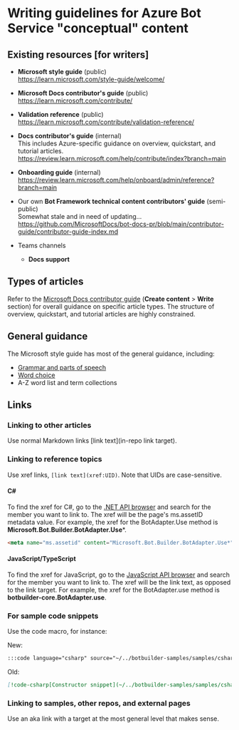 # Writing guidelines for Azure Bot Service "conceptual" content

## Existing resources [for writers]

- **Microsoft style guide** (public)  
  https://learn.microsoft.com/style-guide/welcome/

- **Microsoft Docs contributor's guide** (public)  
  https://learn.microsoft.com/contribute/

- **Validation reference** (public)  
  https://learn.microsoft.com/contribute/validation-reference/

- **Docs contributor's guide** (internal)  
  This includes Azure-specific guidance on overview, quickstart, and tutorial articles.  
  https://review.learn.microsoft.com/help/contribute/index?branch=main

- **Onboarding guide** (internal)  
  https://review.learn.microsoft.com/help/onboard/admin/reference?branch=main

- Our own **Bot Framework technical content contributors' guide** (semi-public)  
  Somewhat stale and in need of updating…  
  https://github.com/MicrosoftDocs/bot-docs-pr/blob/main/contributor-guide/contributor-guide-index.md

- Teams channels
  - **Docs support**

## Types of articles

Refer to the [Microsoft Docs contributor guide](https://learn.microsoft.com/contribute/) (**Create content** > **Write** section) for overall guidance on specific article types. The structure of overview, quickstart, and tutorial articles are highly constrained.

## General guidance

The Microsoft style guide has most of the general guidance, including:

- [Grammar and parts of speech](https://learn.microsoft.com/style-guide/grammar/grammar-and-parts-of-speech)
- [Word choice](https://learn.microsoft.com/style-guide/word-choice/)
- A-Z word list and term collections

## Links

### Linking to other articles

Use normal Markdown links [link text](in-repo link target).

### Linking to reference topics

Use xref links, `[link text](xref:UID)`. Note that UIDs are case-sensitive.

#### C#

To find the xref for C#, go to the [.NET API browser](https://learn.microsoft.com/dotnet/api/) and search for the member you want to link to. The xref will be the page's ms.assetID metadata value. For example, the xref for the BotAdapter.Use method is **Microsoft.Bot.Builder.BotAdapter.Use***.

```html
<meta name="ms.assetid" content="Microsoft.Bot.Builder.BotAdapter.Use*" />
```

#### JavaScript/TypeScript

To find the xref for JavaScript, go to the [JavaScript API browser](https://learn.microsoft.com/javascript/api/) and search for the member you want to link to. The xref will be the link text, as opposed to the link target. For example, the xref for the BotAdapter.use method is **botbuilder-core.BotAdapter.use**.

### For sample code snippets

Use the code macro, for instance:

New:

```md
:::code language="csharp" source="~/../botbuilder-samples/samples/csharp_dotnetcore/05.multi-turn-prompt/Dialogs/UserProfileDialog.cs" range="2-24,26":::
```

Old:

```md
[!code-csharp[Constructor snippet](~/../botbuilder-samples/samples/csharp_dotnetcore/05.multi-turn-prompt/Dialogs/UserProfileDialog.cs?range=22-41)]
```

### Linking to samples, other repos, and external pages

Use an aka link with a target at the most general level that makes sense.
